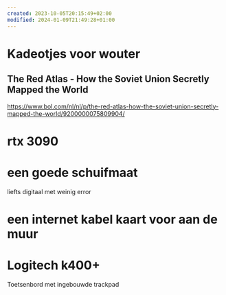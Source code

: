 ```yaml
---
created: 2023-10-05T20:15:49+02:00
modified: 2024-01-09T21:49:28+01:00
---
```


# Kadeotjes voor wouter

## The Red Atlas - How the Soviet Union Secretly Mapped the World

<https://www.bol.com/nl/nl/p/the-red-atlas-how-the-soviet-union-secretly-mapped-the-world/9200000075809904/>


# rtx 3090

# een goede schuifmaat

liefts digitaal met weinig error

# een internet kabel kaart voor aan de muur

# Logitech k400+

Toetsenbord met ingebouwde trackpad
